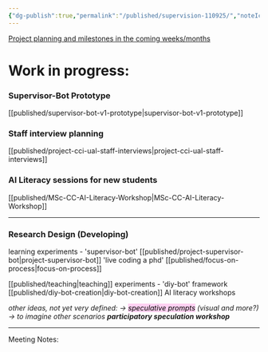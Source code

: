 ```yaml
---
{"dg-publish":true,"permalink":"/published/supervision-110925/","noteIcon":""}
---
```


[Project planning and milestones in the coming weeks/months](https://www.notion.so/PhD-Planning-Overview-1d8d4b0df71d80799030cbb90f2fa664)

# Work in progress:
### Supervisor-Bot Prototype
[[published/supervisor-bot-v1-prototype\|supervisor-bot-v1-prototype]]

### Staff interview planning 
[[published/project-cci-ual-staff-interviews\|project-cci-ual-staff-interviews]]

### AI Literacy sessions for new students
[[published/MSc-CC-AI-Literacy-Workshop\|MSc-CC-AI-Literacy-Workshop]]

---
### Research Design (Developing)

learning experiments - 
	'supervisor-bot' [[published/project-supervisor-bot\|project-supervisor-bot]]
	'live coding a phd' [[published/focus-on-process\|focus-on-process]]

[[published/teaching\|teaching]] experiments - 
	'diy-bot' framework [[published/diy-bot-creation\|diy-bot-creation]] 
	AI literacy workshops 

_other ideas, not yet very defined: 
-> <mark style="background: #FFB8EBA6;">speculative prompts</mark> (visual and more?)
-> to imagine other scenarios 
**participatory speculation workshop**_ 

---

Meeting Notes: 